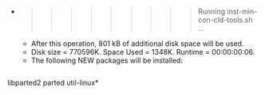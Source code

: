 * >>>>>>>>> Running inst-min-con-cld-tools.sh ...
  * After this operation, 801 kB of additional disk space will be used.
  * Disk size = 770596K. Space Used = 1348K. Runtime = 00:00:00:06.
  * The following NEW packages will be installed:
  ```bash
libparted2 parted util-linux*
  ```
